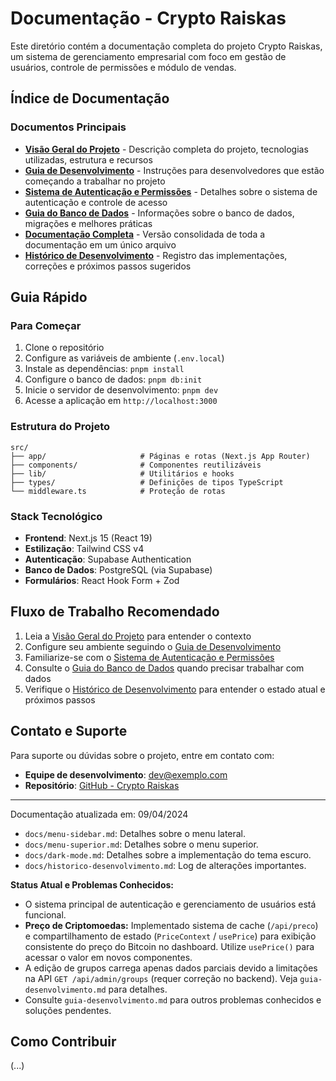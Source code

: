 # Documentação - Crypto Raiskas

Este diretório contém a documentação completa do projeto Crypto Raiskas, um sistema de gerenciamento empresarial com foco em gestão de usuários, controle de permissões e módulo de vendas.

## Índice de Documentação

### Documentos Principais

- [**Visão Geral do Projeto**](projeto.md) - Descrição completa do projeto, tecnologias utilizadas, estrutura e recursos
- [**Guia de Desenvolvimento**](guia-desenvolvimento.md) - Instruções para desenvolvedores que estão começando a trabalhar no projeto
- [**Sistema de Autenticação e Permissões**](autenticacao-permissoes.md) - Detalhes sobre o sistema de autenticação e controle de acesso
- [**Guia do Banco de Dados**](banco-dados.md) - Informações sobre o banco de dados, migrações e melhores práticas
- [**Documentação Completa**](documentacao-completa.md) - Versão consolidada de toda a documentação em um único arquivo
- [**Histórico de Desenvolvimento**](historico-desenvolvimento.md) - Registro das implementações, correções e próximos passos sugeridos

## Guia Rápido

### Para Começar

1. Clone o repositório
2. Configure as variáveis de ambiente (`.env.local`)
3. Instale as dependências: `pnpm install`
4. Configure o banco de dados: `pnpm db:init`
5. Inicie o servidor de desenvolvimento: `pnpm dev`
6. Acesse a aplicação em `http://localhost:3000`

### Estrutura do Projeto

```
src/
├── app/                     # Páginas e rotas (Next.js App Router)
├── components/              # Componentes reutilizáveis
├── lib/                     # Utilitários e hooks
├── types/                   # Definições de tipos TypeScript
└── middleware.ts            # Proteção de rotas
```

### Stack Tecnológico

- **Frontend**: Next.js 15 (React 19)
- **Estilização**: Tailwind CSS v4
- **Autenticação**: Supabase Authentication
- **Banco de Dados**: PostgreSQL (via Supabase)
- **Formulários**: React Hook Form + Zod

## Fluxo de Trabalho Recomendado

1. Leia a [Visão Geral do Projeto](projeto.md) para entender o contexto
2. Configure seu ambiente seguindo o [Guia de Desenvolvimento](guia-desenvolvimento.md)
3. Familiarize-se com o [Sistema de Autenticação e Permissões](autenticacao-permissoes.md)
4. Consulte o [Guia do Banco de Dados](banco-dados.md) quando precisar trabalhar com dados
5. Verifique o [Histórico de Desenvolvimento](historico-desenvolvimento.md) para entender o estado atual e próximos passos

## Contato e Suporte

Para suporte ou dúvidas sobre o projeto, entre em contato com:

- **Equipe de desenvolvimento**: dev@exemplo.com
- **Repositório**: [GitHub - Crypto Raiskas](#)

---

Documentação atualizada em: 09/04/2024 

*   `docs/menu-sidebar.md`: Detalhes sobre o menu lateral.
*   `docs/menu-superior.md`: Detalhes sobre o menu superior.
*   `docs/dark-mode.md`: Detalhes sobre a implementação do tema escuro.
*   `docs/historico-desenvolvimento.md`: Log de alterações importantes.

**Status Atual e Problemas Conhecidos:**

*   O sistema principal de autenticação e gerenciamento de usuários está funcional.
*   **Preço de Criptomoedas:** Implementado sistema de cache (`/api/preco`) e compartilhamento de estado (`PriceContext` / `usePrice`) para exibição consistente do preço do Bitcoin no dashboard. Utilize `usePrice()` para acessar o valor em novos componentes.
*   A edição de grupos carrega apenas dados parciais devido a limitações na API `GET /api/admin/groups` (requer correção no backend). Veja `guia-desenvolvimento.md` para detalhes.
*   Consulte `guia-desenvolvimento.md` para outros problemas conhecidos e soluções pendentes.

## Como Contribuir

(...) 